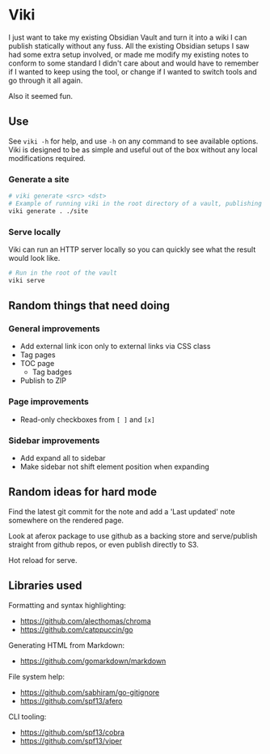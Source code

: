 # Viki

I just want to take my existing Obsidian Vault and turn it into a wiki I can publish statically without any fuss. All the existing Obsidian setups I saw had some extra setup involved, or made me modify my existing notes to conform to some standard I didn't care about and would have to remember if I wanted to keep using the tool, or change if I wanted to switch tools and go through it all again.

Also it seemed fun.

## Use

See `viki -h` for help, and use `-h` on any command to see available options. Viki is designed to be as simple and useful out of the box without any local modifications required.

### Generate a site

```bash
# viki generate <src> <dst>
# Example of running viki in the root directory of a vault, publishing to ./site
viki generate . ./site
```

### Serve locally

Viki can run an HTTP server locally so you can quickly see what the result would look like.

```bash
# Run in the root of the vault
viki serve
```

## Random things that need doing

### General improvements

- Add external link icon only to external links via CSS class
- Tag pages
- TOC page
    - Tag badges
- Publish to ZIP

### Page improvements

- Read-only checkboxes from `[ ]` and `[x]`

### Sidebar improvements

- Add expand all to sidebar
- Make sidebar not shift element position when expanding

## Random ideas for hard mode

Find the latest git commit for the note and add a 'Last updated' note somewhere on the rendered page.

Look at aferox package to use github as a backing store and serve/publish straight from github repos, or even publish directly to S3.

Hot reload for serve.

## Libraries used

Formatting and syntax highlighting:

- https://github.com/alecthomas/chroma
- https://github.com/catppuccin/go

Generating HTML from Markdown:

- https://github.com/gomarkdown/markdown

File system help:

- https://github.com/sabhiram/go-gitignore
- https://github.com/spf13/afero

CLI tooling:

- https://github.com/spf13/cobra
- https://github.com/spf13/viper
